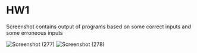 # HW1

Screenshot contains output of programs based on some correct inputs and some erroneous inputs

![Screenshot (277)](https://github.com/WilliamKluck/css343-wkluck/assets/92551689/d8ec5962-ba21-4c8c-bcd9-dafe00b149cc)
![Screenshot (278)](https://github.com/WilliamKluck/css343-wkluck/assets/92551689/ff4aad5d-4487-43ff-8f28-07eee96a6e7f)
